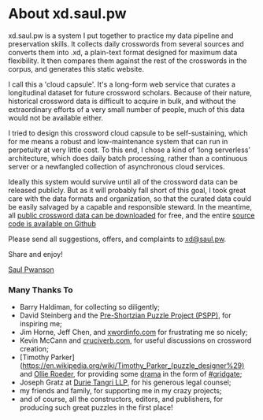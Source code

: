 # About xd.saul.pw

xd.saul.pw is a system I put together to practice my data pipeline and preservation skills.
It collects daily crosswords from several sources and converts them into .xd, a plain-text format designed for maximum data flexibility.
It then compares them against the rest of the crosswords in the corpus, and generates this static website.

I call this a 'cloud capsule'. It's a long-form web service that curates a longitudinal dataset for future crossword scholars.  Because of their nature, historical crossword data is difficult to acquire in bulk, and without the extraordinary efforts of a very small number of people, much of this data would not be available either.

I tried to design this crossword cloud capsule to be self-sustaining, which for me means a robust and low-maintenance system that can run in perpetuity at very little cost.
To this end, I chose a kind of ‘long serverless’ architecture, which does daily batch processing, rather than a continuous server or a newfangled collection of asynchronous cloud services.

Ideally this system would survive until all of the crossword data can be released publicly.  But as it will probably fall short of this goal, I took great care with the data formats and organization, so that the curated data could be easily salvaged by a capable and responsible steward. In the meantime, all [public crossword data can be downloaded](/data#download) for free, and the entire [source code is available on Github](/data#source)

Please send all suggestions, offers, and complaints to [xd@saul.pw](mailto:xd@saul.pw).

Share and enjoy!

[Saul Pwanson](http://saul.pw)

### Many Thanks To

* Barry Haldiman, for collecting so diligently;
* David Steinberg and the [Pre-Shortzian Puzzle Project (PSPP)](http://www.preshortzianpuzzleproject.com), for inspiring me;
* Jim Horne, Jeff Chen, and [xwordinfo.com](http://xwordinfo.com) for frustrating me so nicely;
* Kevin McCann and [cruciverb.com](http://cruciverb.com), for useful discussions on crossword creation;
* [Timothy Parker](https://en.wikipedia.org/wiki/Timothy_Parker_(puzzle_designer%29) and [Ollie Roeder](http://fivethirtyeight.com/features/a-plagiarism-scandal-is-unfolding-in-the-crossword-world/), for providing some [drama]() in the form of [#gridgate](https://twitter.com/hashtag/gridgate);
* Joseph Gratz at [Durie Tangri LLP](http://durietangri.com), for his generous legal counsel;
* my friends and family, for supporting me in my crazy projects;
* and of course, all the constructors, editors, and publishers, for producing such great puzzles in the first place!

